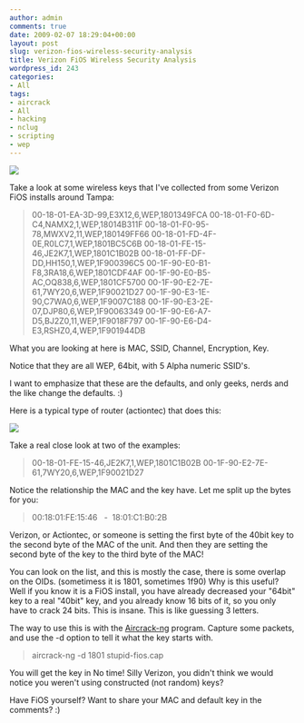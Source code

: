 ```yaml
---
author: admin
comments: true
date: 2009-02-07 18:29:04+00:00
layout: post
slug: verizon-fios-wireless-security-analysis
title: Verizon FiOS Wireless Security Analysis
wordpress_id: 243
categories:
- All
tags:
- aircrack
- All
- hacking
- nclug
- scripting
- wep
---
```


[![](/uploads/verizon_fios_250.jpg)](/uploads/verizon_fios_250.jpg)

Take a look at some wireless keys that I've collected from some Verizon FiOS installs around Tampa:


> 00-18-01-EA-3D-99,E3X12,6,WEP,1801349FCA
00-18-01-F0-6D-C4,NAMX2,1,WEP,18014B311F
00-18-01-F0-95-78,MWXV2,11,WEP,180149FF66
00-18-01-FD-4F-0E,R0LC7,1,WEP,1801BC5C6B
00-18-01-FE-15-46,JE2K7,1,WEP,1801C1B02B
00-18-01-FF-DF-DD,HH150,1,WEP,1F900396C5
00-1F-90-E0-B1-F8,3RA18,6,WEP,1801CDF4AF
00-1F-90-E0-B5-AC,OQ838,6,WEP,1801CF5700
00-1F-90-E2-7E-61,7WY20,6,WEP,1F90021D27
00-1F-90-E3-1E-90,C7WA0,6,WEP,1F9007C188
00-1F-90-E3-2E-07,DJP80,6,WEP,1F90063349
00-1F-90-E6-A7-D5,BJ2Z0,11,WEP,1F9018F797
00-1F-90-E6-D4-E3,RSHZ0,4,WEP,1F901944DB


What you are looking at here is MAC, SSID, Channel, Encryption, Key.

Notice that they are all WEP, 64bit, with 5 Alpha numeric SSID's.

I want to emphasize that these are the defaults, and only geeks, nerds and the like change the defaults. :)

Here is a typical type of router (actiontec) that does this:

[![](/uploads/mi424wr-300x216.gif)](/uploads/mi424wr.gif)

Take a real close look at two of the examples:


> 00-18-01-FE-15-46,JE2K7,1,WEP,1801C1B02B
00-1F-90-E2-7E-61,7WY20,6,WEP,1F90021D27


Notice the relationship the MAC and the key have. Let me split up the bytes for you:


> 00:18:01:FE:15:46   -  18:01:C1:B0:2B


Verizon, or Actiontec, or someone is setting the first byte of the 40bit key to the second byte of the MAC of the unit. And then they are setting the second byte of the key to the third byte of the MAC!

You can look on the list, and this is mostly the case, there is some overlap on the OIDs. (sometimess it is 1801, sometimes 1f90) Why is this useful? Well if you know it is a FiOS install, you have already decreased your "64bit" key to a real "40bit" key, and you already know 16 bits of it, so you only have to crack 24 bits. This is insane. This is like guessing 3 letters.

The way to use this is with the [Aircrack-ng](http://www.aircrack-ng.org) program. Capture some packets, and use the -d option to tell it what the key starts with.


> aircrack-ng -d 1801 stupid-fios.cap


You will get the key in No time! Silly Verizon, you didn't think we would notice you weren't using constructed (not random) keys?

Have FiOS yourself? Want to share your MAC and default key in the comments? :)


> 

